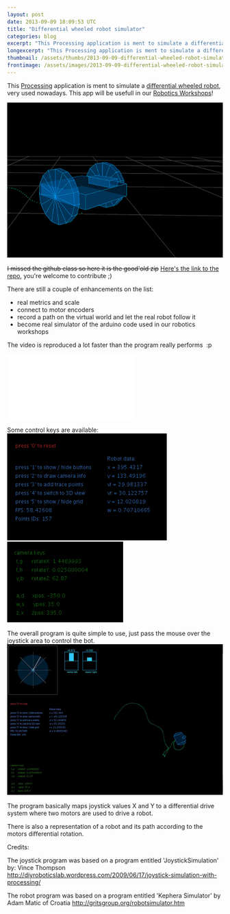 ```yaml
---
layout: post
date: 2013-09-09 18:09:53 UTC
title: "Differential wheeled robot simulator"
categories: blog
excerpt: "This Processing application is ment to simulate a differential wheeled robot, very used nowadays. This app will be usefull in our Robotics Workshops!"
longexcerpt: "This Processing application is ment to simulate a differential wheeled robot, very used nowadays. This app will be usefull in our Robotics Workshops!I missed the github class so here it is the good\'old zip"
thumbnail: /assets/thumbs/2013-09-09-differential-wheeled-robot-simulator-1.jpg
frontimage: /assets/images/2013-09-09-differential-wheeled-robot-simulator-1.jpg
---
```


This <a href="http://processing.org">Processing</a> application is ment to simulate a <a href="http://en.wikipedia.org/wiki/Differential_wheeled_robot">differential wheeled robot</a>, very used nowadays. This app will be usefull in our <a href="http://guibot.pt">Robotics Workshops</a>!

<a title="Differential Drive Simulator in Processing by guibot, on Flickr" href="http://www.flickr.com/photos/guibot/9711105195/"><img class="postimage" alt="Differential Drive Simulator in Processing" src="/assets/images/2013-09-09-differential-wheeled-robot-simulator-1.jpg"/></a>

<del datetime="2013-09-30T22:42:36+00:00">I missed the github class so here it is the good'old zip</del>
<a href="https://github.com/Artica/DifferentialDriveSimulator-Processing">Here's the link to the repo</a>, you're welcome to contribute  ;)

There are still a couple of enhancements on the list:
<ul>
        <li>real metrics and scale</li>
	<li>connect to motor encoders</li>
        <li>record a path on the virtual world and let the real robot follow it</li>
	<li>become real simulator of the arduino code used in our robotics workshops</li>
</ul>

The video is reproduced a lot faster than the program really performs  :p
<div class="video-container"><iframe src="//www.youtube.com/embed/ly1pOw2H_1o?list=UU_SK27zLYcoPh27UTATRQNQ" frameborder="0" allowfullscreen></iframe></div>

Some control keys are available:
<a href="http://www.flickr.com/photos/guibot/9711105211/" title="Differential Drive Simulator in Processing by guibot, on Flickr"><img class="postimage" alt="Differential Drive Simulator in Processing" src="/assets/images/2013-09-09-differential-wheeled-robot-simulator-2.png"/></a>
<a href="http://www.flickr.com/photos/guibot/9711105229/" title="Differential Drive Simulator in Processing by guibot, on Flickr"><img class="postimage" alt="Differential Drive Simulator in Processing" src="/assets/images/2013-09-09-differential-wheeled-robot-simulator-3.png"/></a>

The overall program is quite simple to use, just pass the mouse over the joystick area to control the bot.
<a title="Differential Drive Simulator in Processing by guibot, on Flickr" href="http://www.flickr.com/photos/guibot/9714339852/"><img class="postimage" alt="Differential Drive Simulator in Processing" src="/assets/images/2013-09-09-differential-wheeled-robot-simulator-4.jpg"/></a>

The program basically maps joystick values X and Y to a differential drive system where two motors are used to drive a robot.  

There is also a representation of a robot and its path according to the motors differential rotation.
 
 Credits:
 
 The joystick program was based on a program entitled 'JoystickSimulation' by: Vince Thompson
 <a href="http://diyroboticslab.wordpress.com/2009/06/17/joystick-simulation-with-processing/">http://diyroboticslab.wordpress.com/2009/06/17/joystick-simulation-with-processing/</a>
 
 The robot program was based on a program entitled 'Kephera Simulator' by Adam Matic of Croatia
 <a href="http://gritsgroup.org/robotsimulator.htm">http://gritsgroup.org/robotsimulator.htm</a>